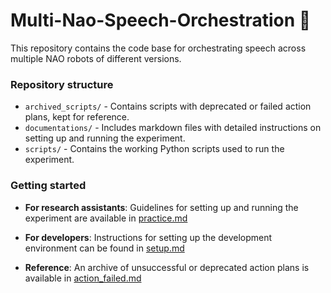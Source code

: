 # Multi-Nao-Speech-Orchestration 🤖️
This repository contains the code base for orchestrating speech across multiple NAO robots of different versions.

### Repository structure
+ `archived_scripts/` - Contains scripts with deprecated or failed action plans, kept for reference.
+ `documentations/` - Includes markdown files with detailed instructions on setting up and running the experiment.
+ `scripts/` - Contains the working Python scripts used to run the experiment.

### Getting started

+ **For research assistants**:
Guidelines for setting up and running the experiment are available in [practice.md](https://github.com/UvA-CW-Robo-research/Multi-Nao-Speech-Orchestration/blob/main/documentations/practice.md)

+ **For developers**:
Instructions for setting up the development environment can be found in [setup.md](https://github.com/UvA-CW-Robo-research/Multi-Nao-Speech-Orchestration/blob/main/documentations/setup.md)

+ **Reference**:
An archive of unsuccessful or deprecated action plans is available in [action_failed.md](https://github.com/UvA-CW-Robo-research/Multi-Nao-Speech-Orchestration/blob/main/documentations/action_failed.md)
